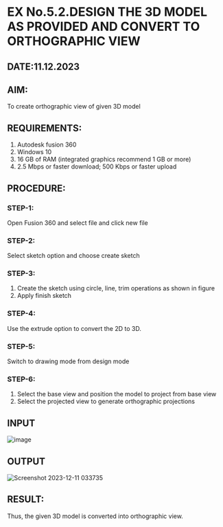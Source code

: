 # EX No.5.2.DESIGN THE 3D MODEL AS PROVIDED AND CONVERT TO ORTHOGRAPHIC VIEW
## DATE:11.12.2023

## AIM: 
To create orthographic view of given 3D model

## REQUIREMENTS: 
1. Autodesk fusion 360
2. Windows 10
3. 16 GB of RAM (integrated graphics recommend 1 GB or more)
4. 2.5 Mbps or faster download; 500 Kbps or faster upload 

## PROCEDURE:

### STEP-1:
Open Fusion 360 and select file and click new file

### STEP-2:
Select sketch option and choose create sketch

### STEP-3: 
1. Create the sketch using circle, line, trim operations as shown in figure
2. Apply finish sketch 

### STEP-4:
 Use the extrude option to convert the 2D to 3D.

### STEP-5:
Switch to drawing mode from design mode 
          
### STEP-6:
1. Select the base view and position the model to project from base view 
2. Select the projected view to generate orthographic projections

## INPUT
![image](https://user-images.githubusercontent.com/113594316/199412055-fa1f658d-65f4-42c2-9c3c-78c93512e905.png)

## OUTPUT
![Screenshot 2023-12-11 033735](https://github.com/RAGULRAAJAN/EX-No.5.2.DESIGN-THE-3D-MODEL-AS-PROVIDED-AND-CONVERT-TO-ORTHOGRAPHIC-VIEW/assets/147473144/ab369a49-36e3-460f-a22d-f4708404162e)


## RESULT:
Thus, the given 3D model is converted into orthographic view.
